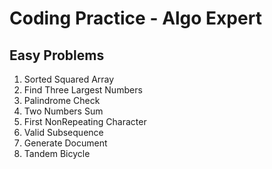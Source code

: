 # Coding Practice - Algo Expert

## Easy Problems
1. Sorted Squared Array 
2. Find Three Largest Numbers
3. Palindrome Check
4. Two Numbers Sum
5. First NonRepeating Character
6. Valid Subsequence
7. Generate Document
8. Tandem Bicycle